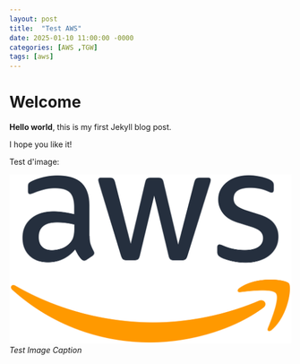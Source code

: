 ```yaml
---
layout: post
title:  "Test AWS"
date: 2025-01-10 11:00:00 -0000
categories: [AWS ,TGW]
tags: [aws]
---
```


# Welcome

**Hello world**, this is my first Jekyll blog post.

I hope you like it!

Test d'image:

![test-description](/images/Amazon_Web_Services_Logo.svg.png)
_Test Image Caption_

